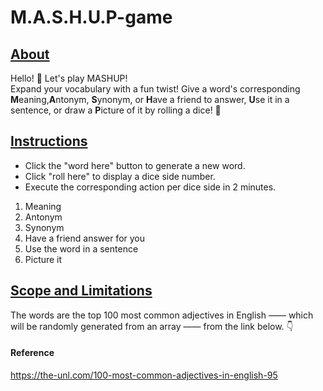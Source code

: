 # M.A.S.H.U.P-game

<h2><u> About </u> </h2>

Hello! 👋 Let's play MASHUP! 
<br>
Expand your vocabulary with a fun twist! Give a word's corresponding <b>M</b>eaning,<b>A</b>ntonym, <b>S</b>ynonym, or <b>H</b>ave a friend to answer, <b>U</b>se it in a sentence, or draw a <b>P</b>icture of it by rolling a dice! 🎲

<h2><u>Instructions</u></h1>
<ul>
  <li> Click the "word here" button to generate a new word.</li>
  <li> Click "roll here" to display a dice side number.</li>
  <li> Execute the corresponding action per dice side in 2 minutes.</li>
</ul>

<ol>
  <li> Meaning </li>
  <li> Antonym </li>
  <li> Synonym</li>
  <li> Have a friend answer for you</li>
  <li> Use the word in a sentence</li>
  <li> Picture it</li>
  
</ol>

<h2><u>Scope and Limitations</u></h2>

  The words are the top 100 most common adjectives in English —— which will be randomly generated from an array —— from the link below. 👇 

<h4> Reference </h4>

https://the-unl.com/100-most-common-adjectives-in-english-95

